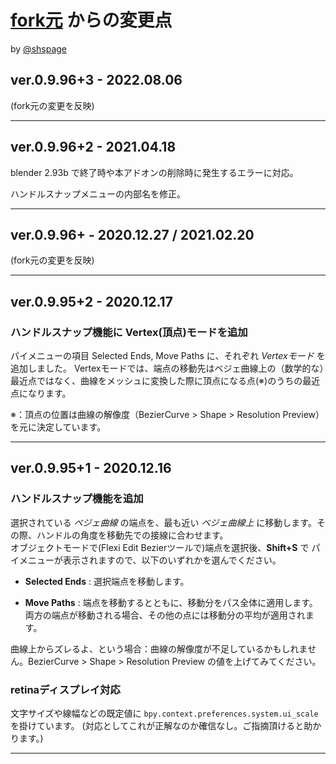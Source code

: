 # [fork元](https://github.com/Shriinivas/blenderbezierutils) からの変更点
by [@shspage](https://github.com/shspage)

## ver.0.9.96+3  -  2022.08.06

(fork元の変更を反映)

----

## ver.0.9.96+2  -  2021.04.18

blender 2.93b で終了時や本アドオンの削除時に発生するエラーに対応。

ハンドルスナップメニューの内部名を修正。

----

## ver.0.9.96+  -  2020.12.27 / 2021.02.20

(fork元の変更を反映)

----

## ver.0.9.95+2  -  2020.12.17
### ハンドルスナップ機能に Vertex(頂点)モードを追加
パイメニューの項目 Selected Ends, Move Paths に、それぞれ _Vertexモード_ を追加しました。
Vertexモードでは、端点の移動先はベジェ曲線上の（数学的な）最近点ではなく、曲線をメッシュに変換した際に頂点になる点(※)のうちの最近点になります。

※：頂点の位置は曲線の解像度（BezierCurve > Shape > Resolution Preview）を元に決定しています。

----

## ver.0.9.95+1  -  2020.12.16
### ハンドルスナップ機能を追加  
選択されている _ベジェ曲線_ の端点を、最も近い _ベジェ曲線上_ に移動します。その際、ハンドルの角度を移動先での接線に合わせます。  
オブジェクトモードで(Flexi Edit Bezierツールで)端点を選択後、**Shift+S** で パイメニューが表示されますので、以下のいずれかを選んでください。

- **Selected Ends** : 選択端点を移動します。

- **Move Paths** : 端点を移動するとともに、移動分をパス全体に適用します。両方の端点が移動される場合、その他の点には移動分の平均が適用されます。

曲線上からズレるよ、という場合：曲線の解像度が不足しているかもしれません。BezierCurve > Shape > Resolution Preview の値を上げてみてください。

### retinaディスプレイ対応
文字サイズや線幅などの既定値に `bpy.context.preferences.system.ui_scale` を掛けています。
(対応としてこれが正解なのか確信なし。ご指摘頂けると助かります。)

----